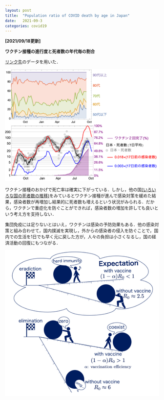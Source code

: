 ```yaml
---
layout: post
title:  "Population ratio of COVID death by age in Japan"
date:   2021-09-3
categories: covid19
---
```


**[2021/09/18更新]**

**ワクチン接種の進行度と死者数の年代毎の割合**


[リンク先](http://www.ipss.go.jp/projects/j/Choju/covid19/index.asp)のデータを用いた．

![Japan deaths by ages](/assets/img/japan_deaths.jpg)


ワクチン接種のおかげで死亡率は確実に下がっている．しかし，他の国[(いろいろな国の死者数の推移)](/covid19/2021/08/30/covid19-world.html)をみているとワクチン接種が進んで感染対策を緩めた結果，感染者数が再増加し結果的に死者数も増えるという状況がみられる．だから，ワクチンで重症化を防ぐことができれば，感染者数の増加を許しても良いという考え方を支持しない．

集団免疫には足りないとはいえ，ワクチンは感染の予防効果もある．他の感染対策と組み合わせて，国内撲滅を実現し，外からの感染者の侵入を防ぐことで，国内での生活を1日でも早く元に戻した方が，人々の負担は小さくなるし，国の経済活動の回復にもつながる．

![Zero Covid with vaccine](/assets/img/zeroCOVID_with_vaccine.jpg)
